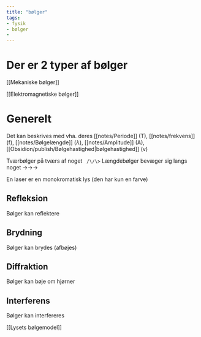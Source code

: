 ```yaml
---
title: "bølger"
tags: 
- fysik
- bølger
- 
---
```

# Der er 2 typer af bølger
[[Mekaniske bølger]]

[[Elektromagnetiske bølger]]

# Generelt
Det kan beskrives med vha. deres [[notes/Periode]] (T), [[notes/frekvens]] (f), [[notes/Bølgelængde]] ($\lambda$), [[notes/Amplitude]] (A), [[Obsidion/publish/Bølgehastighed|bølgehastighed]] (v)


Tværbølger på tværs af noget ``` /\/\>```
Længdebølger bevæger sig langs noget ->->->

En laser er en monokromatisk lys (den har kun en farve)
## Refleksion
Bølger kan reflektere

## Brydning
Bølger kan brydes (afbøjes)

## Diffraktion
Bølger kan bøje om hjørner

## Interferens
Bølger kan interfereres


[[Lysets bølgemodel]]